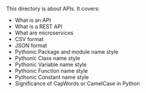 This directory is about APIs. It covers:

- What is an API
- What is a REST API
- What are microservices
- CSV format
- JSON format
- Pythonic Package and module name style
- Pythonic Class name style
- Pythonic Variable name style
- Pythonic Function name style
- Pythonic Constant name style
- Significance of CapWords or CamelCase in Python
